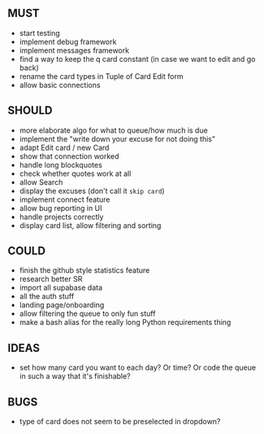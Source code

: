 ## MUST

* start testing
* implement debug framework
* implement messages framework
* find a way to keep the q card constant (in case we want to edit and go back)
* rename the card types in Tuple of Card Edit form
* allow basic connections

## SHOULD

* more elaborate algo for what to queue/how much is due
* implement the "write down your excuse for not doing this"
* adapt Edit card / new Card
* show that connection worked
* handle long blockquotes
* check whether quotes work at all
* allow Search
* display the excuses (don't call it `skip card`)
* implement connect feature
* allow bug reporting in UI
* handle projects correctly
* display card list, allow filtering and sorting

## COULD

* finish the github style statistics feature
* research better SR
* import all supabase data
* all the auth stuff
* landing page/onboarding
* allow filtering the queue to only fun stuff
* make a bash alias for the really long Python requirements thing

## IDEAS

* set how many card you want to each day? Or time? Or code the queue in such a way that it's finishable?

## BUGS

* type of card does not seem to be preselected in dropdown?